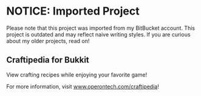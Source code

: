 # NOTICE: Imported Project
Please note that this project was imported from my BitBucket account. 
This project is outdated and may reflect naive writing styles.
If you are curious about my older projects, read on!

## Craftipedia for Bukkit
View crafting recipes while enjoying your favorite game!

For more information, visit www.operontech.com/craftipedia!
